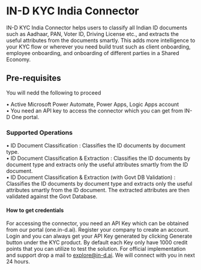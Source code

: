 # IN-D KYC India Connector

IN-D KYC India Connector helps users to classify all Indian ID documents such as Aadhaar, PAN, Voter ID, Driving License etc., and extracts the useful attributes from the documents smartly. This adds more intelligence to your KYC flow or wherever you need build trust such as client onboarding, employee onboarding, and onboarding of different parties in a Shared Economy.

## Pre-requisites

You will nedd the following to proceed

• Active Microsoft Power Automate, Power Apps, Logic Apps account <br />
• You need an API key to access the connector which you can get from IN-D One portal. 

### Supported Operations

• ID Document Classification : Classifies the ID documents by document type.<br />
• ID Document Classification & Extraction : Classifies the ID documents by document type and extracts only the useful attributes
  smartly from the ID document.<br />
• ID Document Classification & Extraction (with Govt DB Validation) : Classifies the ID documents by document type and extracts only the useful attributes
  smartly from the ID document. The extracted attributes are then validated against the Govt
  Database.

#### How to get credentials

For accessing the connector, you need an API Key which can be obtained from our portal (one.in-d.ai). Register your company to create an account. Login and you can always get your API Key generated by clicking Generate button under the KYC product. By default each Key only have 1000 credit points that you can utilize to test the solution. For official implementation and support drop a mail to explore@in-d.ai. We will connect with you in next 24 hours.


